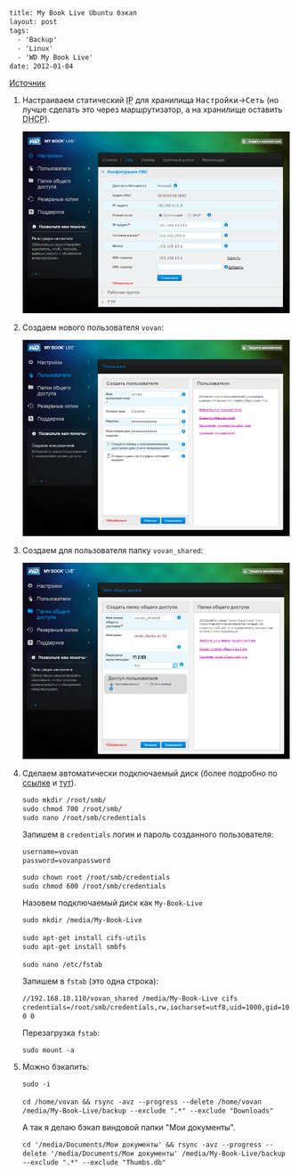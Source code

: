 ```
title: My Book Live Ubuntu бэкап
layout: post
tags:
  - 'Backup'
  - 'Linux'
  - 'WD My Book Live'
date: 2012-01-04
```

[Источник](http://statuscritical.co.za/node/40)


1.  Настраиваем статический <acronym title="Internet Protocol">IP</acronym> для хранилища <kbd>Настройки</kbd>→<kbd>Сеть</kbd> (но лучше сделать это через маршрутизатор, а на хранилище оставить <acronym title="Dynamic Host Configuration Protocol">DHCP</acronym>).

    ![Настройка статического IP](/images/my-book-live-ubuntu-backup/my-book-live-ubuntu-backup__configure-1.png)

2.  Создаем нового пользователя `vovan`:

    ![Добавление нового пользователя](/images/my-book-live-ubuntu-backup/my-book-live-ubuntu-backup__configure-2.png)


3.  Создаем для пользователя папку `vovan_shared`:

    ![Добавление папки для пользователя](/images/my-book-live-ubuntu-backup/my-book-live-ubuntu-backup__configure-3.png)


4.  Сделаем автоматически подключаемый диск (более подробно по [ссылке](http://ubuntuforums.org/showthread.php?t=1658828) и [тут](https://help.ubuntu.com/community/MountWindowsSharesPermanently)).

    ```
    sudo mkdir /root/smb/
    sudo chmod 700 /root/smb/
    sudo nano /root/smb/credentials
    ```

    Запишем в `credentials` логин и пароль созданного пользователя:

    ```
    username=vovan
    password=vovanpassword
    ```

    ```
    sudo chown root /root/smb/credentials
    sudo chmod 600 /root/smb/credentials
    ```

    Назовем подключаемый диск как `My-Book-Live`

    ```
    sudo mkdir /media/My-Book-Live

    sudo apt-get install cifs-utils
    sudo apt-get install smbfs

    sudo nano /etc/fstab
    ```

    Запишем в `fstab` (это одна строка):

    ```
    //192.168.10.110/vovan_shared /media/My-Book-Live cifs credentials=/root/smb/credentials,rw,iocharset=utf8,uid=1000,gid=1000 0 0
    ```

    Перезагрузка `fstab`:

    ```
    sudo mount -a
    ```


5.  Можно бэкапить:

    ```
    sudo -i

    cd /home/vovan && rsync -avz --progress --delete /home/vovan /media/My-Book-Live/backup --exclude ".*" --exclude "Downloads"
    ```

    А так я делаю бэкап виндовой папки "Мои документы".

    ```
    cd '/media/Documents/Мои документы' && rsync -avz --progress --delete '/media/Documents/Мои документы' /media/My-Book-Live/backup --exclude ".*" --exclude "Thumbs.db"
    ```
